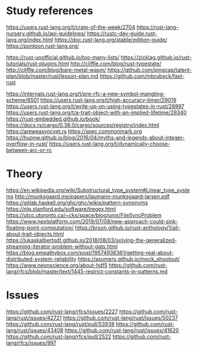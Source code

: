 Study references
================

https://users.rust-lang.org/t/crate-of-the-week/2704
https://rust-lang-nursery.github.io/api-guidelines/
https://rustc-dev-guide.rust-lang.org/index.html
https://doc.rust-lang.org/stable/edition-guide/
https://pontoon.rust-lang.org/

https://rust-unofficial.github.io/too-many-lists/
https://zicklag.github.io/rust-tutorials/rust-plugins.html
http://cliffle.com/blog/rust-typestate/
http://cliffle.com/blog/bare-metal-wasm/
https://github.com/pingcap/talent-plan/blob/master/rust/lesson-plan.md
https://github.com/mbrubeck/fast-rust

https://internals.rust-lang.org/t/pre-rfc-a-new-symbol-mangling-scheme/8501
https://users.rust-lang.org/t/high-accuracy-timer/29019
https://users.rust-lang.org/t/write-up-on-using-typestates-in-rust/28997
https://users.rust-lang.org/t/a-trait-object-with-an-implied-lifetime/29340
https://rust-embedded.github.io/book/
https://docs.rs/cargo/0.38.0/cargo/sources/registry/index.html
https://areweasyncyet.rs
https://spec.commonmark.org
https://huonw.github.io/blog/2016/04/myths-and-legends-about-integer-overflow-in-rust/
https://users.rust-lang.org/t/dynamically-choose-between-arc-or-rc

Theory
======

https://en.wikipedia.org/wiki/Substructural_type_system#Linear_type_systems
http://munksgaard.me/papers/laumann-munksgaard-larsen.pdf
https://gitlab.haskell.org/ghc/ghc/wikis/pattern-synonyms
https://nlp.stanford.edu/software/tregex.html
https://utcc.utoronto.ca/~cks/space/blog/unix/FileSyncProblem
https://www.nextplatform.com/2019/07/08/new-approach-could-sink-floating-point-computation/
https://brson.github.io/rust-anthology/1/all-about-trait-objects.html
https://lukaskalbertodt.github.io/2018/08/03/solving-the-generalized-streaming-iterator-problem-without-gats.html
https://blog.empathybox.com/post/19574936361/getting-real-about-distributed-system-reliability
https://asomers.github.io/mock_shootout/
https://www.neonscience.org/about-hdf5
https://github.com/rust-lang/rfcs/blob/master/text/1445-restrict-constants-in-patterns.md

Issues
======

https://github.com/rust-lang/rfcs/issues/2227
https://github.com/rust-lang/rust/issues/42721
https://github.com/rust-lang/rust/issues/50237
https://github.com/rust-lang/rust/pull/53938
https://github.com/rust-lang/rust/issues/43408
https://github.com/rust-lang/rust/issues/41620
https://github.com/rust-lang/rfcs/pull/2522
https://github.com/rust-lang/rfcs/issues/997
